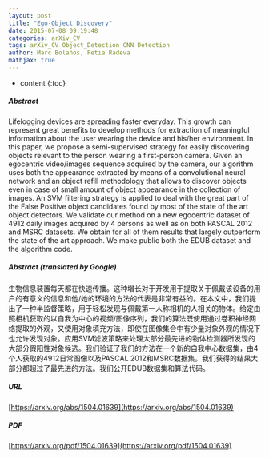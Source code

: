 ```yaml
---
layout: post
title: "Ego-Object Discovery"
date: 2015-07-08 09:19:48
categories: arXiv_CV
tags: arXiv_CV Object_Detection CNN Detection
author: Marc Bolaños, Petia Radeva
mathjax: true
---
```


* content
{:toc}

##### Abstract
Lifelogging devices are spreading faster everyday. This growth can represent great benefits to develop methods for extraction of meaningful information about the user wearing the device and his/her environment. In this paper, we propose a semi-supervised strategy for easily discovering objects relevant to the person wearing a first-person camera. Given an egocentric video/images sequence acquired by the camera, our algorithm uses both the appearance extracted by means of a convolutional neural network and an object refill methodology that allows to discover objects even in case of small amount of object appearance in the collection of images. An SVM filtering strategy is applied to deal with the great part of the False Positive object candidates found by most of the state of the art object detectors. We validate our method on a new egocentric dataset of 4912 daily images acquired by 4 persons as well as on both PASCAL 2012 and MSRC datasets. We obtain for all of them results that largely outperform the state of the art approach. We make public both the EDUB dataset and the algorithm code.

##### Abstract (translated by Google)
生物信息装置每天都在快速传播。这种增长对于开发用于提取关于佩戴该设备的用户的有意义的信息和他/她的环境的方法的代表是非常有益的。在本文中，我们提出了一种半监督策略，用于轻松发现与佩戴第一人称相机的人相关的物体。给定由照相机获取的以自我为中心的视频/图像序列，我们的算法既使用通过卷积神经网络提取的外观，又使用对象填充方法，即使在图像集合中有少量对象外观的情况下也允许发现对象。应用SVM滤波策略来处理大部分最先进的物体检测器所发现的大部分假阳性对象候选。我们验证了我们的方法在一个新的自我中心数据集，由4个人获取的4912日常图像以及PASCAL 2012和MSRC数据集。我们获得的结果大部分都超过了最先进的方法。我们公开EDUB数据集和算法代码。

##### URL
[https://arxiv.org/abs/1504.01639](https://arxiv.org/abs/1504.01639)

##### PDF
[https://arxiv.org/pdf/1504.01639](https://arxiv.org/pdf/1504.01639)


